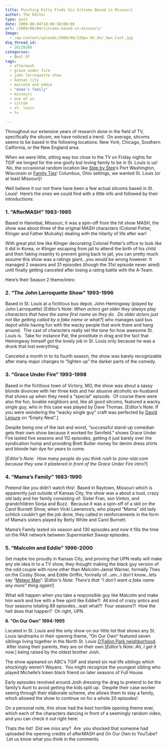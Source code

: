 ```yaml
---
title: Punching Kitty Finds Six Sitcoms Based in Missouri
author: The Editor
type: post
date: 2009-08-04T18:00:58+00:00
url: /2009/08/04/sitcoms-based-in-missouri/
Image:
  - /wp-content/uploads/2009/08/220px-On_Our_Own_Cast.jpg
dsq_thread_id:
  - 28226266
categories:
  - Best Of
tags:
  - aftermash
  - grace under fire
  - john larroquette show
  - kansas city
  - malcolm and eddie
  - "mama's family"
  - missouri
  - one of us
  - sitcom
  - st. louis
  - tv

---
```

Throughout our extensive years of research done in the field of TV, specifically the sitcom, we have noticed a trend.  On average, sitcoms seems to be based in the following locations: New York, Chicago, Southern California, or the New England area.

When we were little, sitting way too close to the TV on Friday nights for TGIF we longed for the one goofy but loving family to be in St. Louis is us!  No, the occasional random location like [Step by Step][1]&#8216;s Port Washington, Wisconsin or [Family Ties][2]&#8216; Columbus, Ohio settings, we wanted St. Louis (or at least Missouri)!

Well believe it our not there have been a few actual sitcoms based in St. Louis!  Here&#8217;s the ones we could find with a little info and followed by their introductions:

### 1. &#8220;AfterMASH&#8221; 1983-1985

Based in Hannibal, Missouri, it was a spin-off from the hit show MASH, the show was about three of the original MASH characters (Colonel Potter, Klinger and Father Mulcahy) dealing with the hilarity of life after war!

With great plot line like Klinger decorating Colonel Potter&#8217;s office to look like it did in Korea, or Klinger escaping from jail to attend the birth of his child and then faking insanity to prevent going back to jail, you can pretty much assume this show was a ratings giant&#8230;you would be wrong however. It managed 2 seasons and 31 episodes (though the 31st episode never aired) until finally getting canceled after losing a rating battle with the A-Team.

Here&#8217;s their Season 2 theme/intro:



### 2. &#8220;The John Larroquette Show&#8221; 1993-1996

Based in St. Louis at a fictitious bus depot, John Hemingway (played by John Larroquette) [Editor&#8217;s Note: _When actors get older they always play characters that have the same first name as they do.  Do older actors just not like getting called by a fake name or what?_] who manages said bus depot while having fun with the wacky people that work there and hang around.  The cast of characters really set the tone for how awesome St. Louis is.  Take for instance Pat, the prostitute in drag and the fact that Hemingway himself got the lovely job in St. Louis only because he was a drunk that lost everything.

Canceled a month in to its fourth season, the show was barely recognizable after many major changes to &#8220;lighten up&#8221; the darker parts of the comedy.



<!--more-->

### 3. &#8220;Grace Under Fire&#8221; 1993-1998

Based in the fictitious town of Victory, MO, the show was about a sassy blonde divorcee with her three kids and her abusive alcoholic ex-husband that shows up when they need a &#8220;special&#8221; episode.  Of course there were also the fun, lovable neighbors and, like all good sitcoms, featured a wacky single guy, who in this case was played by Dave Thomas. [Editor&#8217;s Note: If you were wondering the &#8220;wacky single guy&#8221; craft was perfected by [David Leisure][3] on &#8220;Empty Nest&#8221;.]

Despite being one of the last and worst, &#8220;successful stand-up comedian gets their own show because it worked for Seinfeld.&#8221; shows Grace Under Fire lasted five seasons and 112 episodes, getting it just barely over the syndication hump and providing Brett Butler money for denim dress shirts and blonde hair dye for years to come.



[_Editor&#8217;s Note:  How many people do you think rush to zone-star.com because they saw it plastered in front of the Grace Under Fire intro?_]

### 4. &#8220;Mama&#8217;s Family&#8221; 1983-1990

Pretend like you didn&#8217;t watch this!  Based in Raytown, Missouri which is apparently just outside of Kansas City, the show was a about a loud, crazy old lady and her family consisting of: Sister Fran, son Vinton, and grandchildren Sonja and Buzz.  Because it was a spin-off of a skit on the Carol Burnett Show, when Vicki Lawrence&#8217;s, who played &#8220;Mama&#8221; old lady schtick couldn&#8217;t get the job done, they called in reinforcements in the form of Mama&#8217;s sisters played by Betty White and Carol Burnett.

Mama&#8217;s Family lasted six season and 130 episodes and now it fills the time on the PAX network between _Supermarket Sweep_ episodes.



### 5. &#8220;Malcolm and Eddie&#8221; 1996-2000

Set maybe too proudly in Kansas City, and proving that UPN really will make any ole idea in to a TV show, they thought making the black guy version of the odd couple with none other than Malcolm-Jamal Warner, formally Theo on the Cosby Show, and Eddie Griffin, formally of&#8230;um&#8230;I don&#8217;t know&#8230;lets say &#8220;[Meteor Man][4]&#8220;. [_Editor&#8217;s Note: There&#8217;s that &#8220;I don&#8217;t want a fake name any more&#8221; thing again!_]

What will happen when you take a responsible guy like Malcolm and make him work and live with a free spirit like Eddie?!  All kind of crazy antics and four seasons totaling 89 episodes&#8230;wait what?!  Four seasons?!  How the hell does that happen?  Oh right, UPN.



**6. &#8220;On Our Own&#8221; 1994-1995**

Located in St. Louis and the only show on our little list that shows any St. Louis landmarks in their opening theme, &#8220;On Our Own&#8221; featured seven siblings living together in the North St. Louis [O&#8217;Fallon Park neighborhood][5].  After losing their parents, they are on their own [_Editor&#8217;s Note: Ah, I get it now._] being raised by the oldest brother Josh.

The show appeared on ABC&#8217;s TGIF and stared six real life siblings which shockingly weren&#8217;t Wayans.  You might recognize the youngest sibling who played Michelle&#8217;s token black friend on later seasons of Full House.

Early episodes revolved around Josh dressing the drag to pretend to be the family&#8217;s Aunt to avoid getting the kids split up.  Despite their case worker seeing through their elaborate scheme, she allows them to stay a family, which allowed the show to continue on for a whole 20 episodes!

On a personal note, this show had the best horrible opening theme ever, which each of the characters dancing in front of a seemingly random video, and you can check it out right here:



Thats the list!  Did we miss any?  Are  you shocked that someone had uploaded the opening credits of afterMASH and On Our Own to YouTube?  Let us know what you think in the comments.

 [1]: http://http://en.wikipedia.org/wiki/Step_by_Step_(TV_series)
 [2]: http://en.wikipedia.org/wiki/Family_Ties
 [3]: http://latimes.image2.trb.com/lanews/media/photo/2008-01/35037305.jpg
 [4]: http://www.imdb.com/title/tt0107563/
 [5]: http://bit.ly/10SM1G